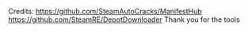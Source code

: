 Credits:
https://github.com/SteamAutoCracks/ManifestHub
https://github.com/SteamRE/DepotDownloader
Thank you for the tools
